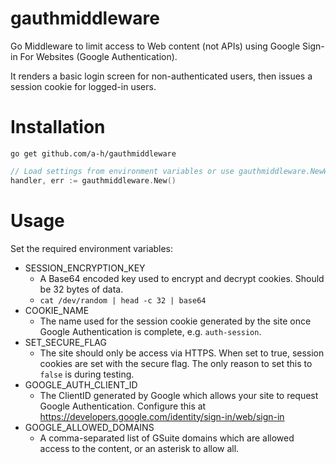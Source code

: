 # gauthmiddleware

Go Middleware to limit access to Web content (not APIs) using Google Sign-in For Websites (Google Authentication).

It renders a basic login screen for non-authenticated users, then issues a session cookie for logged-in users.

# Installation

```
go get github.com/a-h/gauthmiddleware
```

```go
// Load settings from environment variables or use gauthmiddleware.NewWithConfiguration to customise.
handler, err := gauthmiddleware.New()
```

# Usage

Set the required environment variables:

* SESSION_ENCRYPTION_KEY
    * A Base64 encoded key used to encrypt and decrypt cookies. Should be 32 bytes of data.
    * `cat /dev/random | head -c 32 | base64`
* COOKIE_NAME
    * The name used for the session cookie generated by the site once Google Authentication is complete, e.g. `auth-session`.
* SET_SECURE_FLAG
    * The site should only be access via HTTPS. When set to true, session cookies are set with the secure flag. The only reason to set this to `false` is during testing.
* GOOGLE_AUTH_CLIENT_ID
    * The ClientID generated by Google which allows your site to request Google Authentication. Configure this at https://developers.google.com/identity/sign-in/web/sign-in
* GOOGLE_ALLOWED_DOMAINS
    * A comma-separated list of GSuite domains which are allowed access to the content, or an asterisk to allow all.
